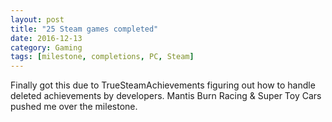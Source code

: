 ```yaml
---
layout: post
title: "25 Steam games completed"
date: 2016-12-13
category: Gaming
tags: [milestone, completions, PC, Steam]
---
```


Finally got this due to TrueSteamAchievements figuring out how to handle deleted achievements by developers.
Mantis Burn Racing & Super Toy Cars pushed me over the milestone.